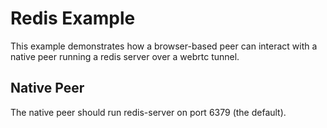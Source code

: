 # Redis Example

This example demonstrates how a browser-based peer can interact with a native peer running a redis server over a webrtc tunnel.

## Native Peer

The native peer should run redis-server on port 6379 (the default). 